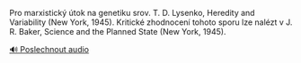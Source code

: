 
Pro marxistický útok na genetiku srov. T. D. Lysenko, Heredity and Variability (New York, 1945). Kritické zhodnocení tohoto sporu lze nalézt v J. R. Baker, Science and the Planned State (New York, 1945).

[🔊 Poslechnout audio](/data/7-paragraphs/audio/chapter_92/para_001-Pro-marxistick-tok-na-genetiku-srov-T-D-Lysen.mp3)
